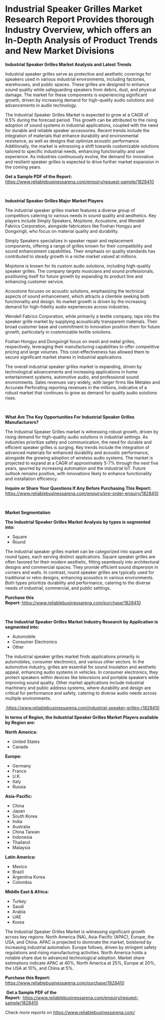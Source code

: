 <p><h1>Industrial Speaker Grilles Market Research Report Provides thorough Industry Overview, which offers an In-Depth Analysis of Product Trends and New Market Divisions</h1></p><p><strong>Industrial Speaker Grilles Market Analysis and Latest Trends</strong></p>
<p><p>Industrial speaker grilles serve as protective and aesthetic coverings for speakers used in various industrial environments, including factories, warehouses, and public spaces. These grilles are designed to enhance sound quality while safeguarding speakers from debris, dust, and physical damage. The market for these components is experiencing significant growth, driven by increasing demand for high-quality audio solutions and advancements in audio technology.</p><p>The Industrial Speaker Grilles Market is expected to grow at a CAGR of 9.5% during the forecast period. This growth can be attributed to the rising adoption of sound systems in industrial applications, coupled with the need for durable and reliable speaker accessories. Recent trends include the integration of materials that enhance durability and environmental resistance, as well as designs that optimize acoustic performance. Additionally, the market is witnessing a shift towards customizable solutions tailored to specific industrial needs, enhancing functionality and user experience. As industries continuously evolve, the demand for innovative and resilient speaker grilles is expected to drive further market expansion in the coming years.</p></p>
<p><strong>Get a Sample PDF of the Report:&nbsp;</strong> <a href="https://www.reliablebusinessarena.com/enquiry/request-sample/1828410?utm_campaign=2530&utm_medium=2&utm_source=Github&utm_content=ia&utm_term=12042025&utm_id=industrial-speaker-grilles">https://www.reliablebusinessarena.com/enquiry/request-sample/1828410</a></p>
<p>&nbsp;</p>
<p><strong>Industrial Speaker Grilles Major Market Players</strong></p>
<p><p>The industrial speaker grilles market features a diverse group of competitors catering to various needs in sound quality and aesthetics. Key players include Simply Speakers, Mojotone, Acoustone, and Wendell Fabrics Corporation, alongside fabricators like Foshan Hongyu and Dongxingli, who focus on material quality and durability.</p><p>Simply Speakers specializes in speaker repair and replacement components, offering a range of grilles known for their compatibility and sound enhancement capabilities. Their emphasis on quality standards has contributed to steady growth in a niche market valued at millions.</p><p>Mojotone is known for its custom audio solutions, including high-quality speaker grilles. The company targets musicians and sound professionals, positioning itself for future growth by expanding its product line and enhancing customer service.</p><p>Acoustone focuses on acoustic solutions, emphasizing the technical aspects of sound enhancement, which attracts a clientele seeking both functionality and design. Its market growth is driven by the increasing demand for high-fidelity audio experiences across industries.</p><p>Wendell Fabrics Corporation, while primarily a textile company, taps into the speaker grille market by supplying acoustically transparent materials. Their broad customer base and commitment to innovation position them for future growth, particularly in customizable textile solutions.</p><p>Foshan Hongyu and Dongxingli focus on mesh and metal grilles, respectively, leveraging their manufacturing capabilities to offer competitive pricing and large volumes. This cost-effectiveness has allowed them to secure significant market shares in industrial applications.</p><p>The overall industrial speaker grilles market is expanding, driven by technological advancements and increasing applications in home entertainment systems, automotive audio, and professional sound environments. Sales revenues vary widely, with larger firms like Metalex and Accurate Perforating reporting revenues in the millions, indicative of a robust market that continues to grow as demand for quality audio solutions rises.</p></p>
<p>&nbsp;</p>
<p><strong>What Are The Key Opportunities For Industrial Speaker Grilles Manufacturers?</strong></p>
<p><p>The Industrial Speaker Grilles market is witnessing robust growth, driven by rising demand for high-quality audio solutions in industrial settings. As industries prioritize safety and communication, the need for durable and efficient speaker grilles is surging. Key trends include the integration of advanced materials for enhanced durability and acoustic performance, alongside the growing adoption of wireless audio systems. The market is projected to expand at a CAGR of approximately 5-7% through the next five years, spurred by increasing automation and the industrial IoT. Future outlook remains positive, with innovations likely to enhance functionality and installation efficiency.</p></p>
<p><strong>Inquire or Share Your Questions If Any Before Purchasing This Report:</strong> <a href="https://www.reliablebusinessarena.com/enquiry/pre-order-enquiry/1828410?utm_campaign=2530&utm_medium=2&utm_source=Github&utm_content=ia&utm_term=12042025&utm_id=industrial-speaker-grilles">https://www.reliablebusinessarena.com/enquiry/pre-order-enquiry/1828410</a></p>
<p>&nbsp;</p>
<p><strong>Market Segmentation</strong></p>
<p><strong>The Industrial Speaker Grilles Market Analysis by types is segmented into:</strong></p>
<p><ul><li>Square</li><li>Round</li></ul></p>
<p><p>The industrial speaker grilles market can be categorized into square and round types, each serving distinct applications. Square speaker grilles are often favored for their modern aesthetic, fitting seamlessly into architectural designs and commercial spaces. They provide efficient sound dispersion in corners and walls. In contrast, round speaker grilles are typically used for traditional or retro designs, enhancing acoustics in various environments. Both types prioritize durability and performance, catering to the diverse needs of industrial, commercial, and public settings.</p></p>
<p><strong>Purchase this Report:&nbsp;</strong><a href="https://www.reliablebusinessarena.com/purchase/1828410?utm_campaign=2530&utm_medium=2&utm_source=Github&utm_content=ia&utm_term=12042025&utm_id=industrial-speaker-grilles">https://www.reliablebusinessarena.com/purchase/1828410</a></p>
<p>&nbsp;</p>
<p><strong>The Industrial Speaker Grilles Market Industry Research by Application is segmented into:</strong></p>
<p><ul><li>Automobile</li><li>Consumer Electronics</li><li>Other</li></ul></p>
<p><p>The industrial speaker grilles market finds applications primarily in automobiles, consumer electronics, and various other sectors. In the automotive industry, grilles are essential for sound insulation and aesthetic appeal, enhancing audio systems in vehicles. In consumer electronics, they protect speakers within devices like televisions and portable speakers while improving sound quality. Other market applications include industrial machinery and public address systems, where durability and design are critical for performance and safety, catering to diverse audio needs across multiple environments.</p></p>
<p><a href="https://www.reliablebusinessarena.com/industrial-speaker-grilles-r1828410?utm_campaign=2530&utm_medium=2&utm_source=Github&utm_content=ia&utm_term=12042025&utm_id=industrial-speaker-grilles">&nbsp;https://www.reliablebusinessarena.com/industrial-speaker-grilles-r1828410</a></p>
<p><strong>In terms of Region, the Industrial Speaker Grilles Market Players available by Region are:</strong></p>
<p>
    <p> <strong> North America: </strong>
        <ul>
            <li>United States</li>
            <li>Canada</li>
        </ul>
        </p> 
    <p> <strong> Europe: </strong>
        <ul>
            <li>Germany</li>
            <li>France</li>
            <li>U.K.</li>
            <li>Italy</li>
            <li>Russia</li>
        </ul>
        </p> 
    <p> <strong> Asia-Pacific: </strong>
        <ul>
            <li>China</li>
            <li>Japan</li>
            <li>South Korea</li>
            <li>India</li>
            <li>Australia</li>
            <li>China Taiwan</li>
            <li>Indonesia</li>
            <li>Thailand</li>
            <li>Malaysia</li>
        </ul>
        </p> 
    <p> <strong> Latin America: </strong>
        <ul>
            <li>Mexico</li>
            <li>Brazil</li>
            <li>Argentina Korea</li>
            <li>Colombia</li>
        </ul>
        </p> 
    <p> <strong> Middle East & Africa: </strong>
        <ul>
            <li>Turkey</li>
            <li>Saudi</li>
            <li>Arabia</li>
            <li>UAE</li>
            <li>Korea</li>
        </ul>
    </p>
    </p>
<p><p>The Industrial Speaker Grilles Market is witnessing significant growth across key regions: North America (NA), Asia-Pacific (APAC), Europe, the USA, and China. APAC is projected to dominate the market, bolstered by increasing industrial automation. Europe follows, driven by stringent safety regulations and rising manufacturing activities. North America holds a notable share due to advanced technological adoption. Market share estimations indicate APAC at 40%, North America at 25%, Europe at 20%, the USA at 10%, and China at 5%.</p></p>
<p><strong>Purchase this Report: </strong><a href="https://www.reliablebusinessarena.com/purchase/1828410?utm_campaign=2530&utm_medium=2&utm_source=Github&utm_content=ia&utm_term=12042025&utm_id=industrial-speaker-grilles">https://www.reliablebusinessarena.com/purchase/1828410</a></p>
<p>&nbsp;<strong>Get a Sample PDF of the Report:&nbsp;&nbsp;</strong><a href="https://www.reliablebusinessarena.com/enquiry/request-sample/1828410?utm_campaign=2530&utm_medium=2&utm_source=Github&utm_content=ia&utm_term=12042025&utm_id=industrial-speaker-grilles">https://www.reliablebusinessarena.com/enquiry/request-sample/1828410</a></p>
<p><strong></strong></p>
<p>Check more reports on <a href="https://www.reliablebusinessarena.com/?utm_campaign=2530&utm_medium=2&utm_source=Github&utm_content=ia&utm_term=12042025&utm_id=industrial-speaker-grilles">https://www.reliablebusinessarena.com/</a></p>
